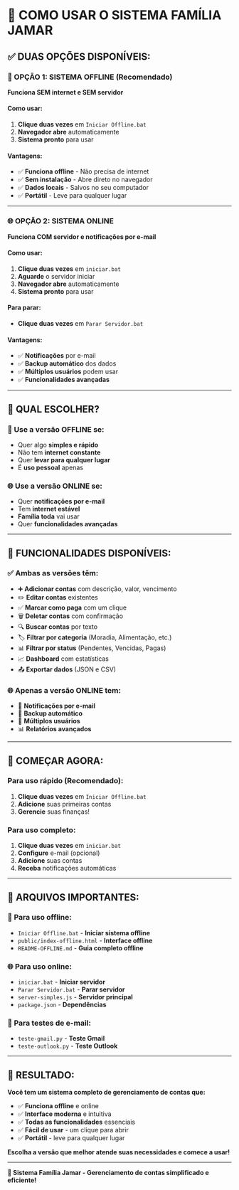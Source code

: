 # 🚀 **COMO USAR O SISTEMA FAMÍLIA JAMAR**

## ✅ **DUAS OPÇÕES DISPONÍVEIS:**

### **📱 OPÇÃO 1: SISTEMA OFFLINE (Recomendado)**
**Funciona SEM internet e SEM servidor**

#### **Como usar:**
1. **Clique duas vezes** em `Iniciar Offline.bat`
2. **Navegador abre** automaticamente
3. **Sistema pronto** para usar

#### **Vantagens:**
- ✅ **Funciona offline** - Não precisa de internet
- ✅ **Sem instalação** - Abre direto no navegador
- ✅ **Dados locais** - Salvos no seu computador
- ✅ **Portátil** - Leve para qualquer lugar

---

### **🌐 OPÇÃO 2: SISTEMA ONLINE**
**Funciona COM servidor e notificações por e-mail**

#### **Como usar:**
1. **Clique duas vezes** em `iniciar.bat`
2. **Aguarde** o servidor iniciar
3. **Navegador abre** automaticamente
4. **Sistema pronto** para usar

#### **Para parar:**
- **Clique duas vezes** em `Parar Servidor.bat`

#### **Vantagens:**
- ✅ **Notificações** por e-mail
- ✅ **Backup automático** dos dados
- ✅ **Múltiplos usuários** podem usar
- ✅ **Funcionalidades avançadas**

---

## 🎯 **QUAL ESCOLHER?**

### **📱 Use a versão OFFLINE se:**
- Quer algo **simples e rápido**
- Não tem **internet constante**
- Quer **levar para qualquer lugar**
- É **uso pessoal** apenas

### **🌐 Use a versão ONLINE se:**
- Quer **notificações por e-mail**
- Tem **internet estável**
- **Família toda** vai usar
- Quer **funcionalidades avançadas**

---

## 🎊 **FUNCIONALIDADES DISPONÍVEIS:**

### **✅ Ambas as versões têm:**
- ➕ **Adicionar contas** com descrição, valor, vencimento
- ✏️ **Editar contas** existentes
- ✅ **Marcar como paga** com um clique
- 🗑️ **Deletar contas** com confirmação
- 🔍 **Buscar contas** por texto
- 🏷️ **Filtrar por categoria** (Moradia, Alimentação, etc.)
- 📊 **Filtrar por status** (Pendentes, Vencidas, Pagas)
- 📈 **Dashboard** com estatísticas
- 📤 **Exportar dados** (JSON e CSV)

### **🌐 Apenas a versão ONLINE tem:**
- 📧 **Notificações por e-mail**
- 🔄 **Backup automático**
- 👥 **Múltiplos usuários**
- 📊 **Relatórios avançados**

---

## 🚀 **COMEÇAR AGORA:**

### **Para uso rápido (Recomendado):**
1. **Clique duas vezes** em `Iniciar Offline.bat`
2. **Adicione** suas primeiras contas
3. **Gerencie** suas finanças!

### **Para uso completo:**
1. **Clique duas vezes** em `iniciar.bat`
2. **Configure** e-mail (opcional)
3. **Adicione** suas contas
4. **Receba** notificações automáticas

---

## 📁 **ARQUIVOS IMPORTANTES:**

### **🎯 Para uso offline:**
- `Iniciar Offline.bat` - **Iniciar sistema offline**
- `public/index-offline.html` - **Interface offline**
- `README-OFFLINE.md` - **Guia completo offline**

### **🌐 Para uso online:**
- `iniciar.bat` - **Iniciar servidor**
- `Parar Servidor.bat` - **Parar servidor**
- `server-simples.js` - **Servidor principal**
- `package.json` - **Dependências**

### **📧 Para testes de e-mail:**
- `teste-gmail.py` - **Teste Gmail**
- `teste-outlook.py` - **Teste Outlook**

---

## 🎊 **RESULTADO:**

**Você tem um sistema completo de gerenciamento de contas que:**
- ✅ **Funciona offline** e online
- ✅ **Interface moderna** e intuitiva
- ✅ **Todas as funcionalidades** essenciais
- ✅ **Fácil de usar** - um clique para abrir
- ✅ **Portátil** - leve para qualquer lugar

**Escolha a versão que melhor atende suas necessidades e comece a usar!**

---

**🎯 Sistema Família Jamar - Gerenciamento de contas simplificado e eficiente!** 